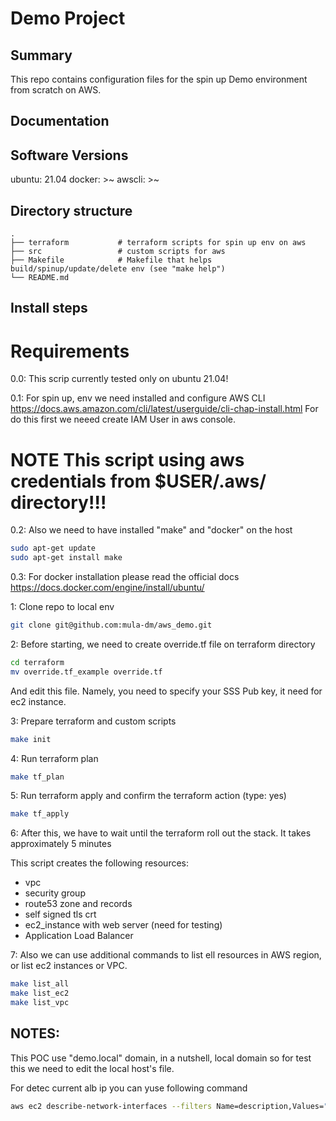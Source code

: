 Demo Project
==============================

Summary
---------
This repo contains configuration files for the spin up Demo environment from scratch on AWS.

Documentation
-------------

Software Versions
---------
ubuntu: 21.04
docker: >~
awscli: >~

Directory structure
-------------------
    .
    ├── terraform        	# terraform scripts for spin up env on aws
    ├── src           	    # custom scripts for aws
    ├── Makefile          	# Makefile that helps build/spinup/update/delete env (see "make help")
    └── README.md

Install steps
-------------------
# Requirements

0.0: This scrip currently tested only on ubuntu 21.04!

0.1: For spin up, env we need installed and configure AWS CLI
https://docs.aws.amazon.com/cli/latest/userguide/cli-chap-install.html
For do this first we neeed create IAM User in aws console.

# NOTE This script using aws credentials from $USER/.aws/ directory!!!

0.2:
Also we need to have installed "make" and "docker" on the host

```sh
sudo apt-get update
sudo apt-get install make
````

0.3:
For docker installation please read the official docs 
https://docs.docker.com/engine/install/ubuntu/

1: Clone repo to local env

```sh
git clone git@github.com:mula-dm/aws_demo.git
```

2: Before starting, we need to create override.tf file on terraform directory

```sh
cd terraform
mv override.tf_example override.tf
```
And edit this file.
Namely, you need to specify your SSS Pub key, it need for ec2 instance. 


3: Prepare terraform and custom scripts

```sh
make init
```

4: Run terraform plan

```sh
make tf_plan
```

5: Run terraform apply and confirm the terraform action (type: yes) 

```sh
make tf_apply
```

6: After this, we have to wait until the terraform roll out the stack.
It takes approximately 5 minutes

This script creates the following resources:
 - vpc
 - security group
 - route53 zone and records
 - self signed tls crt
 - ec2_instance with web server (need for testing)
 - Application Load Balancer

7: Also we can use additional commands to list ell resources in AWS region, or list ec2 instances or VPC.

```sh
make list_all
make list_ec2
make list_vpc
```

NOTES:
-------------
This POC use "demo.local" domain, in a nutshell, local domain
so for test this we need to edit the local host's file.

For detec current alb ip you can yuse following command
```sh
aws ec2 describe-network-interfaces --filters Name=description,Values="ELB app/demo-alb/*" --query 'NetworkInterfaces[*].Association.PublicIp' --output text
```